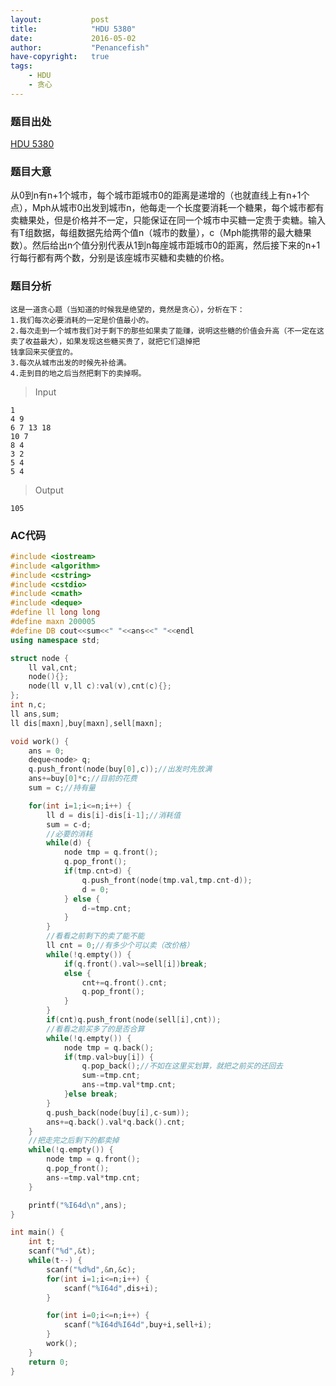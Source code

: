 ```yaml
---
layout:           post
title:            "HDU 5380"
date:             2016-05-02
author:           "Penancefish"
have-copyright:   true
tags:
    - HDU
    - 贪心
---
```


### 题目出处
[HDU 5380](http://acm.hdu.edu.cn/showproblem.php?pid=5380)

### 题目大意
从0到n有n+1个城市，每个城市距城市0的距离是递增的（也就直线上有n+1个点），Mph从城市0出发到城市n，他每走一个长度要消耗一个糖果，每个城市都有
卖糖果处，但是价格并不一定，只能保证在同一个城市中买糖一定贵于卖糖。输入有T组数据，每组数据先给两个值n（城市的数量），c（Mph能携带的最大糖果
数）。然后给出n个值分别代表从1到n每座城市距城市0的距离，然后接下来的n+1行每行都有两个数，分别是该座城市买糖和卖糖的价格。

### 题目分析
	这是一道贪心题（当知道的时候我是绝望的，竟然是贪心），分析在下：
	1.我们每次必要消耗的一定是价值最小的。
	2.每次走到一个城市我们对于剩下的那些如果卖了能赚，说明这些糖的价值会升高（不一定在这卖了收益最大），如果发现这些糖买贵了，就把它们退掉把
	钱拿回来买便宜的。
	3.每次从城市出发的时候先补给满。
	4.走到目的地之后当然把剩下的卖掉啊。

>Input

```
1
4 9
6 7 13 18
10 7
8 4
3 2
5 4
5 4
```

>Output

```
105
```

### AC代码
```cpp
#include <iostream>
#include <algorithm>
#include <cstring>
#include <cstdio>
#include <cmath>
#include <deque>
#define ll long long
#define maxn 200005
#define DB cout<<sum<<" "<<ans<<" "<<endl
using namespace std;

struct node {
	ll val,cnt;
	node(){};
	node(ll v,ll c):val(v),cnt(c){};
};
int n,c;
ll ans,sum;
ll dis[maxn],buy[maxn],sell[maxn];

void work() {
	ans = 0;
	deque<node> q;
	q.push_front(node(buy[0],c));//出发时先放满
	ans+=buy[0]*c;//目前的花费
	sum = c;//持有量

	for(int i=1;i<=n;i++) {
		ll d = dis[i]-dis[i-1];//消耗值
		sum = c-d;
		//必要的消耗
		while(d) {
			node tmp = q.front();
			q.pop_front();
			if(tmp.cnt>d) {
				q.push_front(node(tmp.val,tmp.cnt-d));
				d = 0;
			} else {
				d-=tmp.cnt;
			}
		}
		//看看之前剩下的卖了能不能
		ll cnt = 0;//有多少个可以卖（改价格）
		while(!q.empty()) {
			if(q.front().val>=sell[i])break;
			else {
				cnt+=q.front().cnt;
				q.pop_front();
			}
		}
		if(cnt)q.push_front(node(sell[i],cnt));
		//看看之前买多了的是否合算
		while(!q.empty()) {
			node tmp = q.back();
			if(tmp.val>buy[i]) {
				q.pop_back();//不如在这里买划算，就把之前买的还回去
				sum-=tmp.cnt;
				ans-=tmp.val*tmp.cnt;
			}else break;
		}
		q.push_back(node(buy[i],c-sum));
		ans+=q.back().val*q.back().cnt;
	}
	//把走完之后剩下的都卖掉
	while(!q.empty()) {
		node tmp = q.front();
		q.pop_front();
		ans-=tmp.val*tmp.cnt;
	}

	printf("%I64d\n",ans);
}

int main() {
	int t;
	scanf("%d",&t);
	while(t--) {
		scanf("%d%d",&n,&c);
		for(int i=1;i<=n;i++) {
			scanf("%I64d",dis+i);
		}

		for(int i=0;i<=n;i++) {
			scanf("%I64d%I64d",buy+i,sell+i);
		}
		work();
	}
	return 0;
}
```